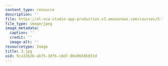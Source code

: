 ```yaml
---
content_type: resource
description: ''
file: https://ol-ocw-studio-app-production.s3.amazonaws.com/courses/5-112-principles-of-chemical-science-fall-2005/5ca33b2bab7538f6c8d700a9658b031d_3.jpg
file_type: image/jpeg
image_metadata:
  caption: ''
  credit: ''
  image-alt: ''
resourcetype: Image
title: 3.jpg
uid: 5ca33b2b-ab75-38f6-c8d7-00a9658b031d
---
```

